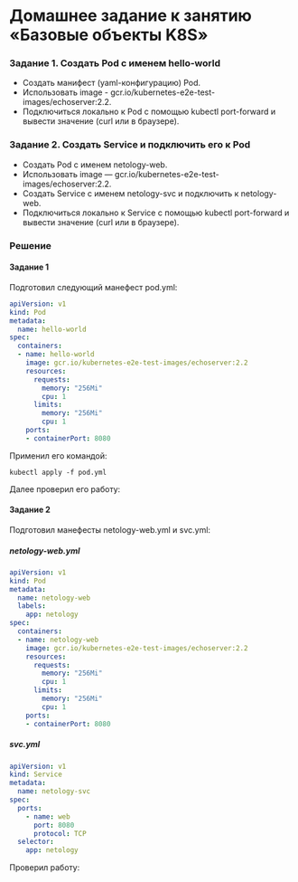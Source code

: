 # Домашнее задание к занятию «Базовые объекты K8S»

### Задание 1. Создать Pod с именем hello-world
   - Создать манифест (yaml-конфигурацию) Pod.
   - Использовать image - gcr.io/kubernetes-e2e-test-images/echoserver:2.2.
   - Подключиться локально к Pod с помощью kubectl port-forward и вывести значение (curl или в браузере).
### Задание 2. Создать Service и подключить его к Pod
   - Создать Pod с именем netology-web.
   - Использовать image — gcr.io/kubernetes-e2e-test-images/echoserver:2.2.
   - Создать Service с именем netology-svc и подключить к netology-web.
   - Подключиться локально к Service с помощью kubectl port-forward и вывести значение (curl или в браузере).

### Решение
 #### Задание 1
Подготовил следующий манефест pod.yml:
```yml
apiVersion: v1
kind: Pod
metadata:
  name: hello-world
spec:
  containers:
  - name: hello-world
    image: gcr.io/kubernetes-e2e-test-images/echoserver:2.2
    resources:
      requests:
        memory: "256Mi"
        cpu: 1
      limits:
        memory: "256Mi"
        cpu: 1
    ports:
    - containerPort: 8080
```
Применил его командой: 
```
kubectl apply -f pod.yml
```
Далее проверил его работу:


#### Задание 2
Подготовил манефесты netology-web.yml и svc.yml:

##### netology-web.yml
```yml
apiVersion: v1
kind: Pod
metadata:
  name: netology-web
  labels:
    app: netology
spec:
  containers:
  - name: netology-web
    image: gcr.io/kubernetes-e2e-test-images/echoserver:2.2
    resources:
      requests:
        memory: "256Mi"
        cpu: 1
      limits:
        memory: "256Mi"
        cpu: 1
    ports:
    - containerPort: 8080
```

##### svc.yml
```yml
apiVersion: v1
kind: Service
metadata:
  name: netology-svc
spec:
  ports:
    - name: web
      port: 8080
      protocol: TCP
  selector:
    app: netology
```

Проверил работу:


